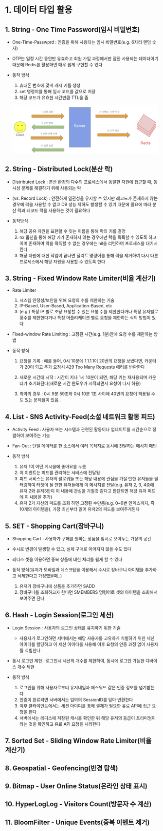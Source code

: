 # 1. 데이터 타입 활용

## 1. String - One Time Password(임시 비밀번호)

- One-Time-Passwprd : 인증을 위해 사용되는 임시 비밀번호(e.g. 6자리 랜덤 숫자)
- OTP는 일정 시간 동안만 유효하고 회원 가입 과정에서만 잠깐 사용되는 데이터이기 때문에 Redis를 활용하면 매우 쉽게 구현할 수 있다
- 동작 방식

    1. 휴대폰 번호에 맞게 캐시 키를 생성
    2. set 명령어를 통해 임시 코드를 값으로 저장
    3. 해당 코드가 유효한 시간만큼 TTL을 줌

    ![alt text](image.png)

## 2. String - Distributed Lock(분산 락)

- Distributed Lock : 분산 환경의 다수의 프로세스에서 동일한 자원에 접근할 때, 동시성 문제를 해결하기 위해 사용되는 락
- (vs. Record Lock) : 안전하게 일관성을 유지할 수 있지만 레코드가 존재하지 않는 경우에 락을 사용할 수 없고 DB 성능 저하도 발생할 수 있기 때문에 필요에 따라 분산 락과 레코드 락을 사용하는 것이 필요하다 

- 동작방식

    1. 해당 공유 자원을 표현할 수 잇는 이름을 통해 락의 키를 결정
    2. nx 옵션을 통해 해당 키가 존재하지 않는 경우에만 락을 획득할 수 있도록 하고 이미 존재하여 락을 획득할 수 없는 경우에는 nil을 리턴하여 프로세스를 대기시킨다
    3. 해당 자원에 대한 작업이 끝나면 딜리트 명령어를 통해 락을 제거하여 다시 다른 프로세스에서 해당 자원을 사용할 수 있도록 한다

## 3. String - Fixed Window Rate Limiter(비율 계산기)

- Rate Limiter 
    1. 시스템 안정성/보안을 위해 요청의 수를 제한하는 기술
    2. IP-Based, User-Based, Application-Based, etc
    3. (e.g.) 특정 IP 별로 초당 요청할 수 있는 요청 수를 제한한다거나 특정 유저별로 횟수를 제한한다거나 특정 어플리케이션 별로 요청을 제한하는 식의 방법이 있다

- Fixed-window Rate Limiting : 고정된 시간(e.g. 1분)안에 요청 수를 제한하는 방법

- 동작 방식

    1. 요청을 기록 : 예를 들어, 0시 10분에 1.1.1.1이 20번의 요청을 보냈다면, 카운터가 20이 되고 추가 요청시 429 Too Many Requests 에러를 반환한다
    
    2. 새로운 시간대 시작 : 시간이 지나 1시 10분이 되면, 해당 키는 재사용되며 카운터가 초기화된다(새로운 시간 윈도우가 시작되면서 요청이 다시 허용)

    3. 최악의 경우 : 0시 9분 59초와 0시 10분 1초 사이에 40번의 요청이 허용될 수도 있는 문제점이 있음..

## 4. List - SNS Activity-Feed(소셜 네트워크 활동 피드)

- Activity Feed : 사용자 또는 시스템과 관련된 활동이나 업데이트를 시간순으로 정렬하여 보여주는 기능
- Fan-Out : 단일 데이터를 한 소스에서 여러 목적지로 동시에 전달하는 메시지 패턴

- 동작 방식

    1. 유저 1이 어떤 게시물에 좋아요를 누름
    2. 이 이벤트는 피드를 관리하는 서비스에 전달됨
    3. 피드 서비스는 유저의 팔로워들 또는 해당 내용에 관심을 가질 만한 유저들을 필터링하여 타겟이 될 만한 유저들에게 이 메시지를 전달(e.g. 유저 2, 3, 4중에 유저 2와 유저3만이 이 내용에 관심을 가질것 같다고 판단되면 해당 유저 피드에 이 내용을 추가)
    4. 유저 2가 자신의 피드를 조회 하면 고정된 수만큼(e.g. 0~9번 인덱스까지, 즉 10개의 아이템을), 가장 최신부터 읽어 유저2의 피드를 보여주게된다 

## 5. SET - Shopping Cart(장바구니)

- Shopping Cart : 사용자가 구매를 원하는 상품을 임시로 모아두는 가상의 공간
- 수시로 변경이 발생할 수 있고, 실제 구매로 이어지지 않을 수도 있다
- 레디스 셋을 이용하면 중복 상품에 대한 처리를 쉽게 할 수 있다
- 동작 방식(유저가 모바일과 데스크탑을 이용해서 수시로 장바구니 아이템을 추가하고 삭제한다고 가정했을때..)

    1. 유저가 장바구니에 상품을 추가하면 SADD
    2. 장바구니를 조회하고자 한다면 SMEMBERS 명령어로 셋의 아이템을 조회해서 보여주면 된다

## 6. Hash - Login Session(로그인 세션)

- Login Session : 사용자의 로그인 상태를 유지하기 위한 기술
    
    - 사용자가 로그인하면 서버에서는 해당 사용자를 고유하게 식별하기 위한 세션 아이디를 할당하고 이 세션 아이디를 사용해 이후 요청의 인증 과정 없이 사용자를 식별한다

- 동시 로그인 제한 : 로그인시 세션의 개수를 제한하여, 동시에 로그인 가능한 디바이스 개수 제한

- 동작 방식

    1. 로그인을 위해 사용자로부터 유저네임과 패스워드 같은 인증 정보를 넘겨받는다
    2. 인증이 완료되면 서버에서는 임의의 SessionID를 담아 반환한다
    3. 이후 클라이언트에서는 세션 아이디를 통해 결제가 필요한 유료 API에 접근 요청을 한다
    4. 서버에서는 레디스에 저장된 캐시를 확인한 뒤 해당 유저의 등급이 프리미엄이라는 것을 확인하고 유료 API 요청을 처리한다

## 7. Sorted Set - Sliding Window Rate Limiter(비율 계산기)

## 8. Geospatial - Geofencing(반경 탐색)

## 9. Bitmap - User Online Status(온라인 상태 표시)

## 10. HyperLogLog - Visitors Count(방문자 수 계산)
 
## 11. BloomFilter - Unique Events(중복 이벤트 제거)


